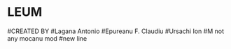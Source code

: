 # LEUM
#CREATED BY
#Lagana Antonio
#Epureanu F. Claudiu
#Ursachi Ion
#M not any mocanu mod
#new line
